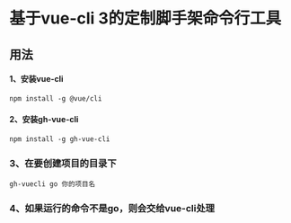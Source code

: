 # 基于vue-cli 3的定制脚手架命令行工具

## 用法

#### 1、安装vue-cli
`npm install -g @vue/cli`  

#### 2、安装gh-vue-cli
`npm install -g gh-vue-cli`  

### 3、在要创建项目的目录下
`gh-vuecli go 你的项目名`

### 4、如果运行的命令不是go，则会交给vue-cli处理
